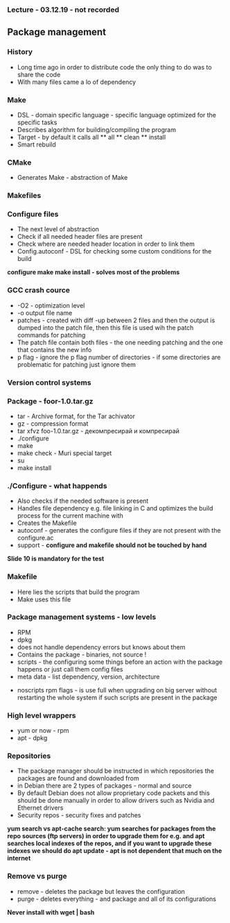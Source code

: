 ### Lecture - 03.12.19 - not recorded

## Package management

### History
* Long time ago in order to distribute code the only thing to do was to share
the code
* With many files came a lo of dependency


### Make
* DSL - domain specific language - specific language optimized for the specific
tasks
* Describes algorithm for building/compiling the program
* Target - by default it calls all
** all
** clean
** install
* Smart rebuild

### CMake
* Generates Make - abstraction of Make

### Makefiles

### Configure files
* The next level of abstraction
* Check if all needed header files are present
* Check where are needed header location in order to link them
* Config.autoconf - DSL for checking some custom conditions for the build

**configure make make install - solves most of the problems**

### GCC crash cource
* -O2 - optimization level
* -o output file name
* patches - created with diff -up between 2 files and then the output is dumped
into the patch file, then this file is used wih the patch commands for patching
* The patch file contain both files - the one needing patching and the one that
contains the new info
* p flag - ignore the p flag number of directories - if some directories are
problematic for patching just ignore them

### Version control systems

### Package - foor-1.0.tar.gz
* tar - Archive format, for the Tar achivator
* gz - compression format
* tar xfvz foo-1.0.tar.gz - декомпресирай и компресирай
* ./configure
* make
* make check - Muri special target
* su
* make install

### ./Configure - what happends
* Also checks if the needed software is present
* Handles file dependency e.g. file linking in C and optimizes the build
process for the current machine with
* Creates the Makefile
* autoconf - generates the configure files if they are not present with the
configure.ac
* support -
**configure and makefile should not be touched by hand**

**Slide 10 is mandatory for the test**

### Makefile
* Here lies the scripts that build the program
* Make uses this file

### Package management systems - low levels
* RPM
* dpkg
* does not handle dependency errors but knows about them
* Contains the package - binaries, not source !
* scripts - the configuring some things before an action with the package
happens or just call them config files
* meta data - list dependency, version, architecture
- noscripts rpm flags - is use full when upgrading on big server without
restarting the whole system if such scripts are present in the package

### High level wrappers
* yum or now  - rpm
* apt - dpkg

### Repositories
* The package manager should be instructed in which repositories the packages
are found and downloaded from
* in Debian there are 2 types of packages - normal and source
* By default Debian does not allow proprietary code packets and this
should be done manually in order to allow drivers such as Nvidia and Ethernet
drivers
* Security repos - security fixes and patches

**yum search vs apt-cache search: yum searches for packages from the repo
sources (ftp servers) in order to upgrade them for e.g. and apt searches local
indexes of the repos, and if you want to upgrade these indexes we should do
apt update - apt is not dependent that much on the internet**

### Remove vs purge
* remove - deletes the package but leaves the configuration
* purge - deletes everything - and package and all of its configurations

**Never install with wget | bash**